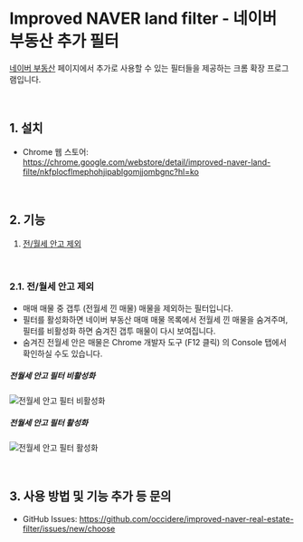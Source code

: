 # Improved NAVER land filter - 네이버 부동산 추가 필터
[네이버 부동산](https://new.land.naver.com/) 페이지에서 추가로 사용할 수 있는 필터들을 제공하는 크롬 확장 프로그램입니다.

<br>

## 1. 설치
- Chrome 웹 스토어: https://chrome.google.com/webstore/detail/improved-naver-land-filte/nkfplocflmephohjipablgomjjombgnc?hl=ko

<br>

## 2. 기능
1. [전/월세 안고 제외](https://github.com/occidere/improved-naver-real-estate-filter/edit/main/README.md#21-%EC%A0%84%EC%9B%94%EC%84%B8-%EC%95%88%EA%B3%A0-%EC%A0%9C%EC%99%B8)

<br>

### 2.1. 전/월세 안고 제외

- 매매 매물 중 갭투 (전월세 낀 매물) 매물을 제외하는 필터입니다.
- 필터를 활성화하면 네이버 부동산 매매 매물 목록에서 전월세 낀 매물을 숨겨주며, 필터를 비활성화 하면 숨겨진 갭투 매물이 다시 보여집니다.
- 숨겨진 전월세 안은 매물은 Chrome 개발자 도구 (F12 클릭) 의 Console 탭에서 확인하실 수도 있습니다.

##### 전월세 안고 필터 비활성화
![전월세 안고 필터 비활성화](https://user-images.githubusercontent.com/20942871/179767705-9299093d-eb58-48f9-91db-4b8ae65644ab.png)

##### 전월세 안고 필터 활성화
![전월세 안고 필터 활성화](https://user-images.githubusercontent.com/20942871/179768704-f905f490-2f9f-41ab-8dd4-6813d3fd7236.png)

<br>

## 3. 사용 방법 및 기능 추가 등 문의
- GitHub Issues: https://github.com/occidere/improved-naver-real-estate-filter/issues/new/choose
